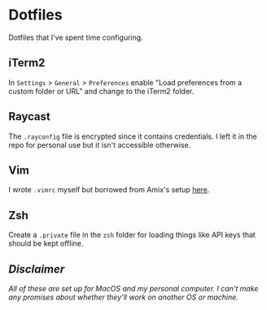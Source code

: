 # Dotfiles
Dotfiles that I've spent time configuring.

## iTerm2
In `Settings` > `General` > `Preferences` enable "Load preferences from a custom folder or URL" and change to the iTerm2 folder.

## Raycast
The `.rayconfig` file is encrypted since it contains credentials. I left it in the repo for personal use but it isn't accessible otherwise.

## Vim
I wrote `.vimrc` myself but borrowed from Amix's setup [here](https://github.com/amix/vimrc).

## Zsh
Create a `.private` file in the `zsh` folder for loading things like API keys that should be kept offline.

## *Disclaimer*
*All of these are set up for MacOS and my personal computer. I can't make any promises about whether they'll work on another OS or machine.*

